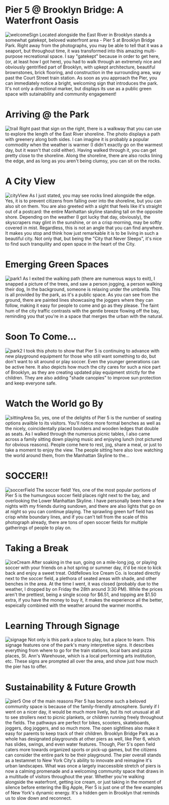 
# Pier 5 @ Brooklyn Bridge: A Waterfront Oasis
![welcomeSign](https://github.com/user-attachments/assets/7ae1107b-a9d2-46d8-ada5-49509504c7cc) 
Located alongside the East River in Brooklyn stands a somewhat gatekept, beloved waterfront area - Pier 5 at Brooklyn Bridge Park. 
Right away from the photographs, you may be able to tell that it was a seaport, but throughout time, it was transformed into this
amazing multi-purpose recreational space. I say "gatekept" because in order to get here, (or, at least how I got here), you had to walk through
an extremely nice and obviously gentrified part of Brooklyn, with upkept architecture, beautiful brownstones, brick flooring, and construction in the surrounding area, way past 
the Court Street train station. As soon as you approach the Pier, you can immediately notice a bright, welcoming sign that introduces the park. 
It's not only a directional marker, but displays its use as a public green space with sutainability and community engagement!

# Arriving @ the Park
![trail](https://github.com/user-attachments/assets/4c91162d-a361-4278-84b8-0a4792683c4e)
 Right past that sign on the right, there is a walkway that you can use to explore the length of the East River shoreline. The photo
 displays a path with greenery along both sides. I can imagine it is probably a popular commodity when the weather is warmer
 (I didn't exactly go on the warmest day, but it wasn't that cold either). Having walked through it, you can get pretty close to the shoreline.
 Along the shoreline, there are also rocks lining the edge, and as long as you aren't being clumsy, you can sit on the rocks. 

# A City View
![cityView](https://github.com/user-attachments/assets/c4048598-552c-4336-96f4-2f6be16f20bc)
 As I just stated, you may see rocks lined alongside the edge. Yes, it is to prevent citizens from falling over into the shoreline, but you 
 can also sit on them. You are also greeted with a sight that feels like it's straight out of a postcard: the entire Manhattan skyline standing tall
 on the opposite shore. Depending on the weather (I got lucky that day, obviously), the skyscrapers may glint in the sunshine, or on a crisp morning, may be softly
 covered in mist. Regardless, this is not an angle that you can find anywhere. It makes you stop and think how just remarkable it is to be living in such a 
 beautiful city. Not only that, but being the "City that Never Sleeps", it's nice to find such tranquility and open space in the heart of the City. 

# Emerging Green Spaces
![park1](https://github.com/user-attachments/assets/c2b46a56-59da-4313-a125-1aa1a757a49a) 
 As I exited the walking path (there are numerous ways to exit), I snapped a picture of the trees, and saw a person jogging, a person walking their dog,
 In the background, someone is relaxing under the umbrella. This is all provided by the park, as it's a public space. As you can see from the ground, there are
 painted lines showcasing the joggers where they can follow, making it easy for people to come and go as they please. The faint hum of the city traffic contrasts
 with the gentle breeze flowing off the bay, reminding you that you're in a space that merges the urban with the natural. 

# Soon To Come...
![park2](https://github.com/user-attachments/assets/368830b4-8198-42be-b8f6-436e1ad9f7b8)
 I took this photo to show that Pier 5 is continuing to advance with new playground equipment for those who still want something to do, but don't want to sit around
 or play soccer. Even the younger generations can be active here. It also depicts how much the city cares for such a nice part of Brooklyn, as they are creating
 updated play equipment strictly for the children. They are also adding "shade canopies" to improve sun protection and keep everyone safe. 


# Watch the World go By
![sittingArea](https://github.com/user-attachments/assets/a2ff32c5-8824-4975-876f-f0917e8021aa)
 So, yes, one of the delights of Pier 5 is the number of seating options availble to its visitors. You'll notice more formal benches as well as the nicely, coincidentally placed
 boulders and wooden ledges that double as seats. As I walked through the numerous picnic tables, I also came across a family sitting down playing music and enjoying lunch (not pictured for obvious reasons).
 People come here to rest, jog, share a meal, or just to take a moment to enjoy the view. The people sitting here also love watching the world around them, from the Manhattan Skyline to the...

# SOCCER!!
![soccerField](https://github.com/user-attachments/assets/ce678c89-ba96-470a-b400-3bcdbc5946f5)
 The soccer field! Yes, one of the most popular portions of Pier 5 is the humungous soccer field places right next to the bay, and overlooking the Lower Manhattan Skyline.
 I have personally been here a few nights with my friends during sundown, and there are also lights that go on at night so you can continue playing. The sprawling green turf field has
 crisp white boundary lines, and if you can't tell from the scale of this photograph already, there are tons of open soccer fields for multiple gatherings of people to play on. 

# Taking a Break
![iceCream](https://github.com/user-attachments/assets/15a0477c-a747-4d14-b71a-c962d8ff565c)
 After soaking in the sun, going on a mile-long jog, or playing soccer with your friends on a hot spring or summer day, it'd be nice to kick back and enjoy a sweet treat.
 Oddfellows Ice Cream Co. is located directly next to the soccer field, a plethora of seated areas with shade, and other benches in the area. At the time I went, it was closed
 (probably due to the weather, I dropped by on Friday the 28th around 3:30 PM). While the prices aren't the prettiest, being a single scoop for $6.51, and topping are $1.50 extra,
 if you have the money to buy it, it makes the experience all the better, espeically combined with the weather around the warmer months. 

# Learning Through Signage
![signage](https://github.com/user-attachments/assets/15920bac-9262-41cf-b89c-b823e7fbd7e7)
 Not only is this park a place to play, but a place to learn. This signage features one of the park's many interpretive signs. It describes everything from where to go for
 the train stations, local bars and pizza places, St. Ann's Warehouse, which is a local performing arts institution, etc. These signs are prompted all over the area, and
 show just how much the pier has to offer.

# Sustainability & Future Growth
![pier5](https://github.com/user-attachments/assets/46d83d5e-310a-4a7a-905e-894a9ec06815)
 One of the main reasons Pier 5 has become such a beloved community space is because of the family-friendly atmosphere. Surely if I went on a nicer day, it would be much
 more lively, but its not unusual at all to see strollers next to picnic plankets, or children running freely throughout the fields. The pathways are perfect for bikes, scooters, skateboards,
 joggers, dog joggers, and so much more. The open sightlines also make it easy for parents to keep track of their children. Brooklyn Bridge Park as a whole has designated playgrounds at 
 other piers as well, like Pier 6, which has slides, swings, and even water features. Though, Pier 5's open field caters more towards organized sports or pick-up games, but the citizens 
 can consider the entire park to be their playground. The pier overall stands as a testamnet to New York City's ability to innovate and reimagine it's urban landscapes. What was once a largely inaccessible 
 stretch of piers is now a calming promenade and a welcoming community space that draws in a multitude of visitors throughout the year. Whether you're walking alongside the waterfront, getting ice cream,
 or just taking in the moment of silence before entering the Big Apple, Pier 5 is just one of the few examples of New York's dynamic energy. It's a hidden gem in Brooklyn that reminds us to slow down and reconnect.

